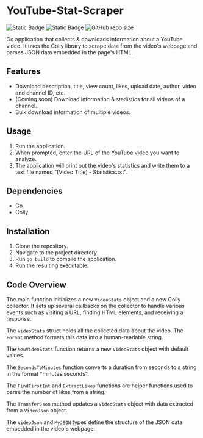 # YouTube-Stat-Scraper

![Static Badge](https://img.shields.io/badge/Made%20With-Go-blue?style=flat-square&logo=Go&logoColor=white) ![Static Badge](https://img.shields.io/badge/Made%20By-HaloGamer33-white?style=flat-square&label=Made%20by%20&color=%23e12a56) ![GitHub repo size](https://img.shields.io/github/repo-size/HaloGamer33/YouTube-Stat-Scrapper?style=flat-square&label=Size&color=success)

Go application that collects & downloads information about a YouTube video. It uses the Colly library to scrape data from the video's webpage and parses JSON data embedded in the page's HTML.

## Features

- Download description, title, view count, likes, upload date, author, video and channel ID, etc.
- (Coming soon) Download information & stadistics for all videos of a channel.
- Bulk download information of multiple videos.

## Usage

1. Run the application.
2. When prompted, enter the URL of the YouTube video you want to analyze.
3. The application will print out the video's statistics and write them to a text file named "[Video Title] - Statistics.txt".

## Dependencies

- Go
- Colly

## Installation

1. Clone the repository.
2. Navigate to the project directory.
3. Run `go build` to compile the application.
4. Run the resulting executable.

## Code Overview

The main function initializes a new `VideoStats` object and a new Colly collector. It sets up several callbacks on the collector to handle various events such as visiting a URL, finding HTML elements, and receiving a response.

The `VideoStats` struct holds all the collected data about the video. The `Format` method formats this data into a human-readable string.

The `NewVideoStats` function returns a new `VideoStats` object with default values.

The `SecondsToMinutes` function converts a duration from seconds to a string in the format "minutes:seconds".

The `FindFirstInt` and `ExtractLikes` functions are helper functions used to parse the number of likes from a string.

The `TransferJson` method updates a `VideoStats` object with data extracted from a `VideoJson` object.

The `VideoJson` and `MyJSON` types define the structure of the JSON data embedded in the video's webpage.
